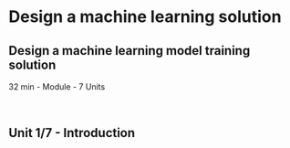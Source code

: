 # Design a machine learning solution

## Design a machine learning model training solution
32 min - Module - 7 Units

<br> 

## Unit 1/7 - Introduction

